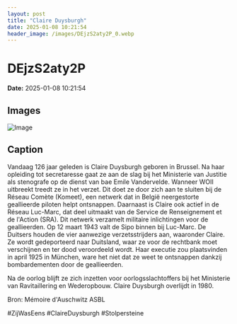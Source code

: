 ```yaml
---
layout: post
title: "Claire Duysburgh"
date: 2025-01-08 10:21:54
header_image: /images/DEjzS2aty2P_0.webp
---
```


# DEjzS2aty2P

**Date:** 2025-01-08 10:21:54

## Images

![Image](/zij.was.eens/images/DEjzS2aty2P_0.webp)

## Caption

Vandaag 126 jaar geleden is Claire Duysburgh geboren in Brussel. Na haar opleiding tot secretaresse gaat ze aan de slag bij het Ministerie van Justitie als stenografe op de dienst van bae Emile Vandervelde. Wanneer WOII uitbreekt treedt ze in het verzet. Dit doet ze door zich aan te sluiten bij de Réseau Comète (Komeet), een netwerk dat in België neergestorte geallieerde piloten helpt ontsnappen. Daarnaast is Claire ook actief in de Réseau Luc-Marc, dat deel uitmaakt van de Service de Renseignement et de l'Action (SRA). Dit netwerk verzamelt militaire inlichtingen voor de geallieerden. Op 12 maart 1943 valt de Sipo binnen bij Luc-Marc. De Duitsers houden de vier aanwezige verzetsstrijders aan, waaronder Claire. Ze wordt gedeporteerd naar Duitsland, waar ze voor de rechtbank moet verschijnen en ter dood veroordeeld wordt. Haar executie zou plaatsvinden in april 1925 in München, ware het niet dat ze weet te ontsnappen dankzij bombardementen door de geallieerden.

Na de oorlog blijft ze zich inzetten voor oorlogsslachtoffers bij het Ministerie van Ravitaillering en Wederopbouw. Claire Duysburgh overlijdt in 1980.

Bron: Mémoire d'Auschwitz ASBL

#ZijWasEens #ClaireDuysburgh #Stolpersteine

